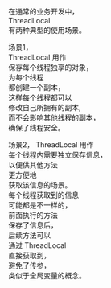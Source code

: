 ### 
在通常的业务开发中，  
ThreadLocal  
有两种典型的使用场景。  

场景1，  
ThreadLocal 用作  
保存每个线程独享的对象，  
为每个线程  
都创建一个副本，  
这样每个线程都可以  
修改自己所拥有的副本,  
而不会影响其他线程的副本，  
确保了线程安全。  

场景2，
ThreadLocal 用作  
每个线程内需要独立保存信息，  
以便供其他方法  
更方便地  
获取该信息的场景。  
每个线程获取到的信息  
可能都是不一样的，  
前面执行的方法  
保存了信息后，  
后续方法可以  
通过 ThreadLocal  
直接获取到，  
避免了传参，  
类似于全局变量的概念。  

